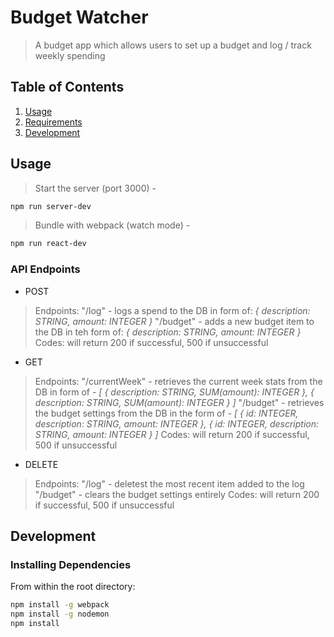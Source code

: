 # Budget Watcher

> A budget app which allows users to set up a budget and log / track weekly spending

## Table of Contents

1. [Usage](#Usage)
2. [Requirements](#requirements)
3. [Development](#development)

## Usage

> Start the server (port 3000) -
```sh
npm run server-dev
```
> Bundle with webpack (watch mode) -
```sh
npm run react-dev
```

### API Endpoints

- POST
> Endpoints:
> "/log" - logs a spend to the DB in form of: _{ description: STRING, amount: INTEGER }_
> "/budget" - adds a new budget item to the DB in teh form of: _{ description: STRING, amount: INTEGER }_
> Codes: will return 200 if successful, 500 if unsuccessful

- GET
> Endpoints:
> "/currentWeek" - retrieves the current week stats from the DB in form of - _[ { description: STRING, SUM(amount): INTEGER }, { description: STRING, SUM(amount): INTEGER } ]_
>"/budget" - retrieves the budget settings from the DB in the form of - _[ { id: INTEGER, description: STRING, amount: INTEGER }, { id: INTEGER, description: STRING, amount: INTEGER } ]_
> Codes: will return 200 if successful, 500 if unsuccessful

- DELETE
> Endpoints:
> "/log" - deletest the most recent item added to the log
> "/budget" - clears the budget settings entirely
> Codes: will return 200 if successful, 500 if unsuccessful

## Development

### Installing Dependencies

From within the root directory:

```sh
npm install -g webpack
npm install -g nodemon
npm install
```
